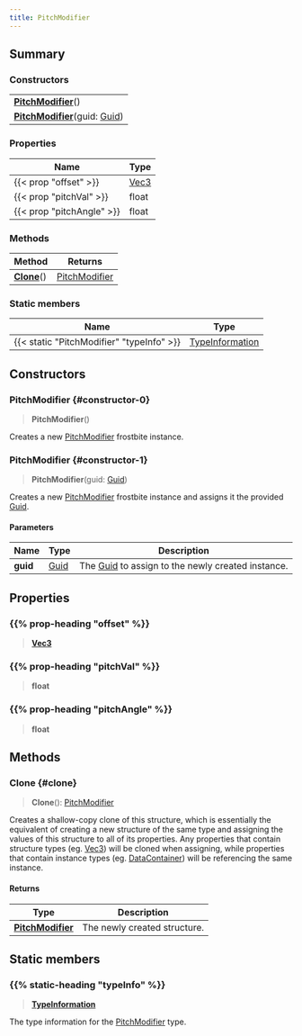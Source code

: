 ```yaml
---
title: PitchModifier
---
```


## Summary

### Constructors

|  |
| --- |
| **[PitchModifier](#constructor-0)**() |
| **[PitchModifier](#constructor-1)**(guid: [Guid](/vext/ref/shared/type/guid)) |

### Properties

| Name | Type |
| ---- | ---- |
| {{< prop "offset" >}} | [Vec3](/vext/ref/shared/type/vec3) |
| {{< prop "pitchVal" >}} | float |
| {{< prop "pitchAngle" >}} | float |

### Methods

| Method | Returns |
| ------ | ------- |
| **[Clone](#clone)**() | [PitchModifier](/vext/ref/fb/pitchmodifier) |

### Static members

| Name | Type |
| ---- | ---- |
| {{< static "PitchModifier" "typeInfo" >}} | [TypeInformation](/vext/ref/shared/type/typeinformation) |

## Constructors

### PitchModifier {#constructor-0}

> **PitchModifier**()

Creates a new [PitchModifier](/vext/ref/fb/pitchmodifier) frostbite instance.

### PitchModifier {#constructor-1}

> **PitchModifier**(guid: [Guid](/vext/ref/shared/type/guid))

Creates a new [PitchModifier](/vext/ref/fb/pitchmodifier) frostbite instance and assigns it the provided [Guid](/vext/ref/shared/type/guid).

#### Parameters

| Name | Type | Description |
| ---- | ---- | ----------- |
| **guid** | [Guid](/vext/ref/shared/type/guid) | The [Guid](/vext/ref/shared/type/guid) to assign to the newly created instance. |

## Properties

### {{% prop-heading "offset" %}}

> **[Vec3](/vext/ref/shared/type/vec3)**

### {{% prop-heading "pitchVal" %}}

> **float**

### {{% prop-heading "pitchAngle" %}}

> **float**

## Methods

### Clone {#clone}

> **Clone**(): [PitchModifier](/vext/ref/fb/pitchmodifier)

Creates a shallow-copy clone of this structure, which is essentially the equivalent of creating a new structure of the same type and assigning the values of this structure to all of its properties. Any properties that contain structure types (eg. [Vec3](/vext/ref/shared/type/vec3)) will be cloned when assigning, while properties that contain instance types (eg. [DataContainer](/vext/ref/shared/type/datacontainer)) will be referencing the same instance.

#### Returns

| Type | Description |
| ---- | ----------- |
| **[PitchModifier](/vext/ref/fb/pitchmodifier)** | The newly created structure. |

## Static members

### {{% static-heading "typeInfo" %}}

> **[TypeInformation](/vext/ref/shared/type/typeinformation)**

The type information for the [PitchModifier](/vext/ref/fb/pitchmodifier) type.

